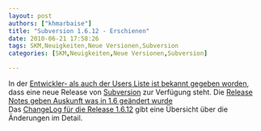 ```yaml
---
layout: post
authors: ["khmarbaise"]
title: "Subversion 1.6.12 - Erschienen"
date: 2010-06-21 17:58:26
tags: SKM,Neuigkeiten,Neue Versionen,Subversion
categories: [SKM,Neuigkeiten,Neue Versionen,Subversion]

---
```

In der <a href="http://svn.haxx.se/dev/archive-2010-06/0320.shtml">Entwickler- als auch der Users Liste ist bekannt gegeben worden</a>, dass eine neue Release von <a href="http://subversion.apache.org">Subversion</a> zur Verfügung steht. Die  <a href="http://subversion.apache.org/docs/release-notes/1.6.html">Release Notes geben Auskunft was in 1.6 geändert wurde</a>      
Das <a href="http://svn.apache.org/repos/asf/subversion/tags/1.6.12/CHANGES">ChangeLog für die Release 1.6.12</a> gibt eine Übersicht über die Änderungen im Detail.
